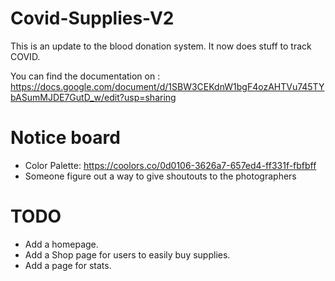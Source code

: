 # Covid-Supplies-V2

This is an update to the blood donation system. It now does stuff to track COVID.

You can find the documentation on : https://docs.google.com/document/d/1SBW3CEKdnW1bgF4ozAHTVu745TYbASumMJDE7GutD_w/edit?usp=sharing

# Notice board
- Color Palette: https://coolors.co/0d0106-3626a7-657ed4-ff331f-fbfbff
- Someone figure out a way to give shoutouts to the photographers

# TODO
- Add a homepage.
- Add a Shop page for users to easily buy supplies.
- Add a page for stats.
